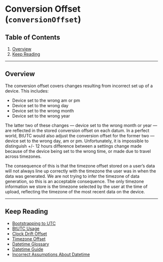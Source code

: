 # Conversion Offset (`conversionOffset`)

## Table of Contents

1. [Overview](#overview)
2. [Keep Reading](#keep-reading)

---

## Overview

The conversion offset covers changes resulting from incorrect set up of a device. This includes:

* Device set to the wrong am or pm
* Device set to the wrong day
* Device set to the wrong month
* Device set to the wrong year

The latter two of these changes — device set to the wrong month or year — are reflected in the stored conversion offset on each datum. In a perfect world, BtUTC would also adjust the conversion offset for the former two — device set to the wrong day, am or pm. Unfortunately, it is impossible to distinguish +/- 12 hours difference between a settings change made because of the device being set to the wrong time, or made due to travel across timezones.

The consequence of this is that the timezone offset stored on a user’s data will not always line up correctly with the timezone the user was in when the data was generated. We are not trying to infer the timezone of data generation, so this is an acceptable consequence. The only timezone information we store is the timezone selected by the user at the time of upload, reflecting the timezone of the most recent data on the device.

---

## Keep Reading

* [Bootstrapping to UTC](../btutc.md)
* [BtUTC Usage](./usage.md)
* [Clock Drift Offset](./clock-drift.md)
* [Timezone Offset](./timezone.md)
* [Datetime Glossary](../glossary.md)
* [Datetime Guide](../../datetime.md)
* [Incorrect Assumptions About Datetime](../assumptions.md)
